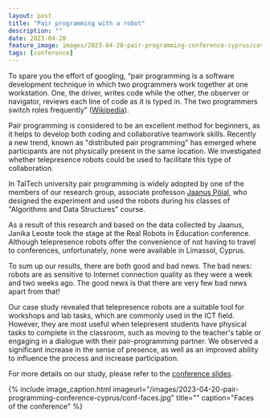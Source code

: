 ```yaml
---
layout: post
title: "Pair programming with a robot"
description: ""
date: 2023-04-20
feature_image: images/2023-04-20-pair-programming-conference-cyprus/cover.jpg
tags: [conference]
---
```



To spare you the effort of googling, “pair programming is a software development technique in which two programmers work together at one workstation. One, the driver, writes code while the other, the observer or navigator, reviews each line of code as it is typed in. The two programmers switch roles frequently” ([Wikipedia](https://en.wikipedia.org/wiki/Pair_programming)).


Pair programming is considered to be an excellent method for beginners, as it helps to develop both coding and collaborative teamwork skills. Recently a new trend, known as "distributed pair programming" has emerged where participants are not physically present in the same location. We investigated whether telepresence robots could be used to facilitate this type of collaboration.

In TalTech university pair programming is widely adopted by one of the members of our research group, associate professon [Jaanus Pöial](https://www.etis.ee/CV/Jaanus_P%C3%B6ial/eng), who designed the experiment and used the robots during his classes of "Algorithms and Data Structures" course.

As a result of this research and based on the data collected by Jaanus, Janika Leoste took the stage at the Real Robots in Education conference. Although telepresence robots offer the convenience of not having to travel to conferences, unfortunately, none were available in Limassol, Cyprus.

To sum up our results, there are both good and bad news. The bad news:  <!--more--> robots are as sensitive to Internet connection quality as they were a week and two weeks ago. The good news is that there are very few bad news apart from that!

Our case study revealed that telepresence robots are a suitable tool for workshops and lab tasks, which are commonly used in the ICT field. However, they are most useful when telepresent students have physical tasks to complete in the classroom, such as moving to the teacher's table or engaging in a dialogue with their pair-programming partner. We observed a significant increase in the sense of presence, as well as an improved ability to influence the process and increase participation.

For more details on our study, please refer to the [conference slides](documents/2023-04-20-limasol-conf-slides-pair-programming.pdf).


{% include image_caption.html imageurl="/images/2023-04-20-pair-programming-conference-cyprus/conf-faces.jpg" title="" caption="Faces of the conference" %}
